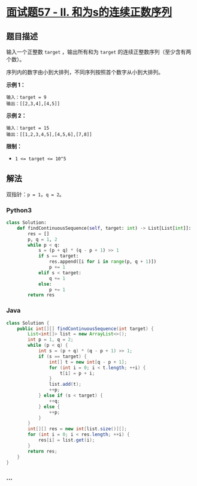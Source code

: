 # [面试题57 - II. 和为s的连续正数序列](https://leetcode-cn.com/problems/he-wei-sde-lian-xu-zheng-shu-xu-lie-lcof/)

## 题目描述
输入一个正整数 `target` ，输出所有和为 `target` 的连续正整数序列（至少含有两个数）。

序列内的数字由小到大排列，不同序列按照首个数字从小到大排列。

**示例 1：**

```
输入：target = 9
输出：[[2,3,4],[4,5]]
```

**示例 2：**

```
输入：target = 15
输出：[[1,2,3,4,5],[4,5,6],[7,8]]
```

**限制：**

- `1 <= target <= 10^5`

## 解法
双指针：`p = 1`，`q = 2`。

### Python3
```python
class Solution:
    def findContinuousSequence(self, target: int) -> List[List[int]]:
        res = []
        p, q = 1, 2
        while p < q:
            s = (p + q) * (q - p + 1) >> 1
            if s == target:
                res.append([i for i in range(p, q + 1)])
                p += 1
            elif s < target:
                q += 1
            else:
                p += 1
        return res        
```

### Java
```java
class Solution {
    public int[][] findContinuousSequence(int target) {
        List<int[]> list = new ArrayList<>();
        int p = 1, q = 2;
        while (p < q) {
            int s = (p + q) * (q - p + 1) >> 1;
            if (s == target) {
                int[] t = new int[q - p + 1];
                for (int i = 0; i < t.length; ++i) {
                    t[i] = p + i;
                }
                list.add(t);
                ++p;
            } else if (s < target) {
                ++q;
            } else {
                ++p;
            }
        }
        int[][] res = new int[list.size()][];
        for (int i = 0; i < res.length; ++i) {
            res[i] = list.get(i);
        }
        return res;
    }
}
```

### ...
```

```
